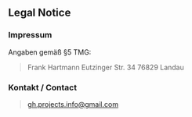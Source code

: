 ## Legal Notice

### Impressum
Angaben gemäß §5 TMG:
>Frank Hartmann
>Eutzinger Str. 34
>76829 Landau

### Kontakt / Contact
>gh.projects.info@gmail.com


